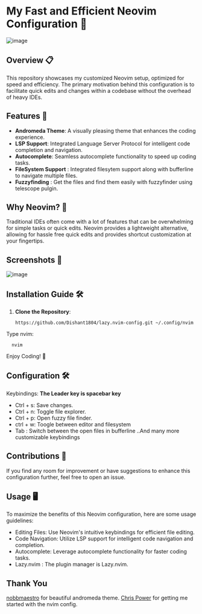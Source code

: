 # My Fast and Efficient Neovim Configuration 🚀

![image](https://github.com/Dishant1804/lazy.nvim-config/assets/115367435/9e8bd7dd-5fac-4987-a172-4efb6f0951d1)


## Overview 📋

This repository showcases my customized Neovim setup, optimized for speed and efficiency. The primary motivation behind this configuration is to facilitate quick edits and changes within a codebase without the overhead of heavy IDEs.

## Features 🌟

- **Andromeda Theme**: A visually pleasing theme that enhances the coding experience.
- **LSP Support**: Integrated Language Server Protocol for intelligent code completion and navigation.
- **Autocomplete**: Seamless autocomplete functionality to speed up coding tasks.
- **FileSystem Support** : Integrated filesytem support along with bufferline to navigate multiple files.
- **Fuzzyfinding** : Get the files and find them easily with fuzzyfinder using telescope pulgin.
  
## Why Neovim? 🤔

Traditional IDEs often come with a lot of features that can be overwhelming for simple tasks or quick edits. Neovim provides a lightweight alternative, allowing for hassle free quick edits and provides shortcut customization at your fingertips.

## Screenshots 📸

![image](https://github.com/Dishant1804/lazy.nvim-config/assets/115367435/20c21652-7541-4dd2-881e-e10a5a31109e)

## Installation Guide 🛠️

1. **Clone the Repository**: 
   ```bash/terminal
   https://github.com/Dishant1804/lazy.nvim-config.git ~/.config/nvim
Type nvim:
  ```bash/terminal
    nvim
  ```
Enjoy Coding! 🎉

## Configuration 🛠️
Keybindings:
**The Leader key is spacebar key**

- Ctrl + s: Save changes.
- Ctrl + n: Toggle file explorer.
- Ctrl + p: Open fuzzy file finder.
- ctrl + w: Toogle between editor and filesystem
- Tab : Switch between the open files in bufferline
..And many more customizable keybindings

## Contributions 🤝
If you find any room for improvement or have suggestions to enhance this configuration further, feel free to open an issue.

## Usage 🖥️
To maximize the benefits of this Neovim configuration, here are some usage guidelines:

- Editing Files: Use Neovim's intuitive keybindings for efficient file editing.
- Code Navigation: Utilize LSP support for intelligent code navigation and completion.
- Autocomplete: Leverage autocomplete functionality for faster coding tasks.
- Lazy.nvim : The plugin manager is Lazy.nvim.

## Thank You
[nobbmaestro](https://github.com/nobbmaestro/nvim-andromeda) for beautiful andromeda theme.
[Chris Power](https://github.com/cpow) for getting me started with the nvim config.

